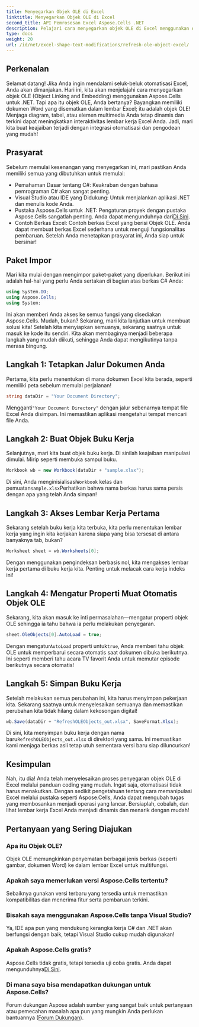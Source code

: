 ```yaml
---
title: Menyegarkan Objek OLE di Excel
linktitle: Menyegarkan Objek OLE di Excel
second_title: API Pemrosesan Excel Aspose.Cells .NET
description: Pelajari cara menyegarkan objek OLE di Excel menggunakan Aspose.Cells untuk .NET dengan panduan langkah demi langkah, yang akan meningkatkan keterampilan otomatisasi Excel Anda dengan mulus.
type: docs
weight: 20
url: /id/net/excel-shape-text-modifications/refresh-ole-object-excel/
---
```

## Perkenalan
Selamat datang! Jika Anda ingin mendalami seluk-beluk otomatisasi Excel, Anda akan dimanjakan. Hari ini, kita akan menjelajahi cara menyegarkan objek OLE (Object Linking and Embedding) menggunakan Aspose.Cells untuk .NET. Tapi apa itu objek OLE, Anda bertanya? Bayangkan memiliki dokumen Word yang disematkan dalam lembar Excel; itu adalah objek OLE! Menjaga diagram, tabel, atau elemen multimedia Anda tetap dinamis dan terkini dapat meningkatkan interaktivitas lembar kerja Excel Anda. Jadi, mari kita buat keajaiban terjadi dengan integrasi otomatisasi dan pengodean yang mudah!
## Prasyarat
Sebelum memulai kesenangan yang menyegarkan ini, mari pastikan Anda memiliki semua yang dibutuhkan untuk memulai:
- Pemahaman Dasar tentang C#: Keakraban dengan bahasa pemrograman C# akan sangat penting.
- Visual Studio atau IDE yang Didukung: Untuk menjalankan aplikasi .NET dan menulis kode Anda.
-  Pustaka Aspose.Cells untuk .NET: Pengaturan proyek dengan pustaka Aspose.Cells sangatlah penting. Anda dapat mengunduhnya dari[Di Sini](https://releases.aspose.com/cells/net/).
- Contoh Berkas Excel: Contoh berkas Excel yang berisi Objek OLE. Anda dapat membuat berkas Excel sederhana untuk menguji fungsionalitas pembaruan.
Setelah Anda menetapkan prasyarat ini, Anda siap untuk bersinar!
## Paket Impor
Mari kita mulai dengan mengimpor paket-paket yang diperlukan. Berikut ini adalah hal-hal yang perlu Anda sertakan di bagian atas berkas C# Anda:
```csharp
using System.IO;
using Aspose.Cells;
using System;
```
Ini akan memberi Anda akses ke semua fungsi yang disediakan Aspose.Cells. Mudah, bukan? Sekarang, mari kita lanjutkan untuk membuat solusi kita!
Setelah kita menyiapkan semuanya, sekarang saatnya untuk masuk ke kode itu sendiri. Kita akan membaginya menjadi beberapa langkah yang mudah diikuti, sehingga Anda dapat mengikutinya tanpa merasa bingung.
## Langkah 1: Tetapkan Jalur Dokumen Anda
Pertama, kita perlu menentukan di mana dokumen Excel kita berada, seperti memiliki peta sebelum memulai perjalanan!
```csharp
string dataDir = "Your Document Directory"; 
```
 Mengganti`"Your Document Directory"` dengan jalur sebenarnya tempat file Excel Anda disimpan. Ini memastikan aplikasi mengetahui tempat mencari file Anda.
## Langkah 2: Buat Objek Buku Kerja
Selanjutnya, mari kita buat objek buku kerja. Di sinilah keajaiban manipulasi dimulai. Mirip seperti membuka sampul buku.
```csharp
Workbook wb = new Workbook(dataDir + "sample.xlsx");
```
 Di sini, Anda menginisialisasi`Workbook` kelas dan pemuatan`sample.xlsx`Perhatikan bahwa nama berkas harus sama persis dengan apa yang telah Anda simpan!
## Langkah 3: Akses Lembar Kerja Pertama
Sekarang setelah buku kerja kita terbuka, kita perlu menentukan lembar kerja yang ingin kita kerjakan karena siapa yang bisa tersesat di antara banyaknya tab, bukan?
```csharp
Worksheet sheet = wb.Worksheets[0];
```
Dengan menggunakan pengindeksan berbasis nol, kita mengakses lembar kerja pertama di buku kerja kita. Penting untuk melacak cara kerja indeks ini!
## Langkah 4: Mengatur Properti Muat Otomatis Objek OLE
Sekarang, kita akan masuk ke inti permasalahan—mengatur properti objek OLE sehingga ia tahu bahwa ia perlu melakukan penyegaran.
```csharp
sheet.OleObjects[0].AutoLoad = true;
```
 Dengan mengatur`AutoLoad` properti untuk`true`, Anda memberi tahu objek OLE untuk memperbarui secara otomatis saat dokumen dibuka berikutnya. Ini seperti memberi tahu acara TV favorit Anda untuk memutar episode berikutnya secara otomatis!
## Langkah 5: Simpan Buku Kerja
Setelah melakukan semua perubahan ini, kita harus menyimpan pekerjaan kita. Sekarang saatnya untuk menyelesaikan semuanya dan memastikan perubahan kita tidak hilang dalam kekosongan digital!
```csharp
wb.Save(dataDir + "RefreshOLEObjects_out.xlsx", SaveFormat.Xlsx);
```
 Di sini, kita menyimpan buku kerja dengan nama baru`RefreshOLEObjects_out.xlsx` di direktori yang sama. Ini memastikan kami menjaga berkas asli tetap utuh sementara versi baru siap diluncurkan!
## Kesimpulan
Nah, itu dia! Anda telah menyelesaikan proses penyegaran objek OLE di Excel melalui panduan coding yang mudah. Ingat saja, otomatisasi tidak harus menakutkan. Dengan sedikit pengetahuan tentang cara memanipulasi Excel melalui pustaka seperti Aspose.Cells, Anda dapat mengubah tugas yang membosankan menjadi operasi yang lancar. Bersiaplah, cobalah, dan lihat lembar kerja Excel Anda menjadi dinamis dan menarik dengan mudah!
## Pertanyaan yang Sering Diajukan
### Apa itu Objek OLE?
Objek OLE memungkinkan penyematan berbagai jenis berkas (seperti gambar, dokumen Word) ke dalam lembar Excel untuk multifungsi.
### Apakah saya memerlukan versi Aspose.Cells tertentu?
Sebaiknya gunakan versi terbaru yang tersedia untuk memastikan kompatibilitas dan menerima fitur serta pembaruan terkini.
### Bisakah saya menggunakan Aspose.Cells tanpa Visual Studio?
Ya, IDE apa pun yang mendukung kerangka kerja C# dan .NET akan berfungsi dengan baik, tetapi Visual Studio cukup mudah digunakan!
### Apakah Aspose.Cells gratis?
 Aspose.Cells tidak gratis, tetapi tersedia uji coba gratis. Anda dapat mengunduhnya[Di Sini](https://releases.aspose.com/).
### Di mana saya bisa mendapatkan dukungan untuk Aspose.Cells?
Forum dukungan Aspose adalah sumber yang sangat baik untuk pertanyaan atau pemecahan masalah apa pun yang mungkin Anda perlukan bantuannya ([Forum Dukungan](https://forum.aspose.com/c/cells/9)).